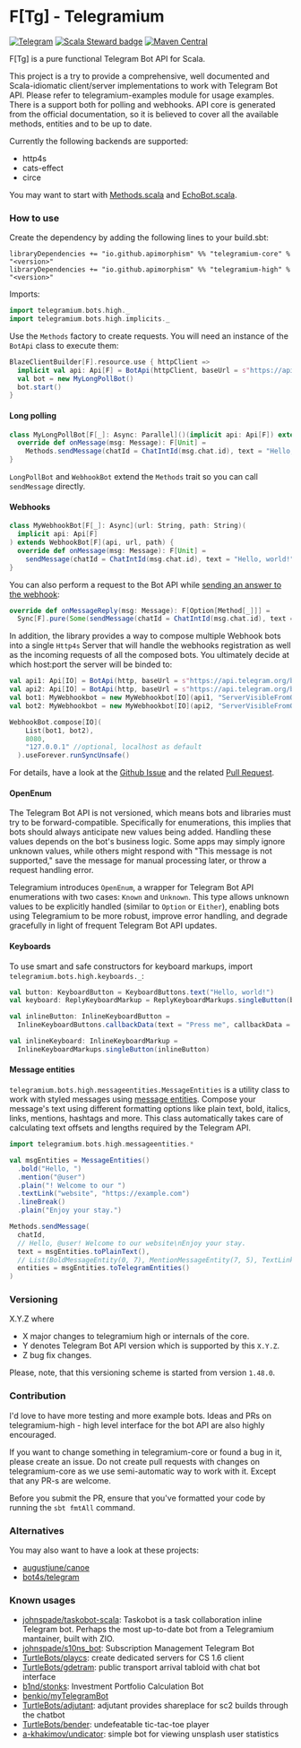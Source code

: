 # F[Tg] - Telegramium

[![Telegram](https://img.shields.io/badge/Telegram%20Bot%20API-7.7%20(July%207%2C%202024)-blue)](https://core.telegram.org/bots/api#recent-changes)
[![Scala Steward badge](https://img.shields.io/badge/Scala_Steward-helping-blue.svg?style=flat&logo=data:image/png;base64,iVBORw0KGgoAAAANSUhEUgAAAA4AAAAQCAMAAAARSr4IAAAAVFBMVEUAAACHjojlOy5NWlrKzcYRKjGFjIbp293YycuLa3pYY2LSqql4f3pCUFTgSjNodYRmcXUsPD/NTTbjRS+2jomhgnzNc223cGvZS0HaSD0XLjbaSjElhIr+AAAAAXRSTlMAQObYZgAAAHlJREFUCNdNyosOwyAIhWHAQS1Vt7a77/3fcxxdmv0xwmckutAR1nkm4ggbyEcg/wWmlGLDAA3oL50xi6fk5ffZ3E2E3QfZDCcCN2YtbEWZt+Drc6u6rlqv7Uk0LdKqqr5rk2UCRXOk0vmQKGfc94nOJyQjouF9H/wCc9gECEYfONoAAAAASUVORK5CYII=)](https://scala-steward.org)
[![Maven Central](https://maven-badges.herokuapp.com/maven-central/io.github.apimorphism/telegramium-core_2.13/badge.svg)](https://maven-badges.herokuapp.com/maven-central/io.github.apimorphism/telegramium-core_2.13)


F[Tg] is a pure functional Telegram Bot API for Scala.

This project is a try to provide a comprehensive, well documented and Scala-idiomatic client/server implementations to work with Telegram Bot API. Please refer to telegramium-examples module for usage examples. There is a support both for polling and webhooks.
API core is generated from the official documentation, so it is believed to cover all the available methods, entities and to be up to date.

Currently the following backends are supported:

- http4s
- cats-effect
- circe

You may want to start with [Methods.scala](telegramium-core/src/main/scala/telegramium/bots/client/Methods.scala) and [EchoBot.scala](telegramium-examples/src/main/scala/telegramium/bots/examples/EchoBot.scala).

### How to use
Create the dependency by adding the following lines to your build.sbt:

```
libraryDependencies += "io.github.apimorphism" %% "telegramium-core" % "<version>"
libraryDependencies += "io.github.apimorphism" %% "telegramium-high" % "<version>"
```

Imports:
```scala
import telegramium.bots.high._
import telegramium.bots.high.implicits._
```

Use the `Methods` factory to create requests. You will need an instance of the `BotApi` class to execute them:
```scala
BlazeClientBuilder[F].resource.use { httpClient =>
  implicit val api: Api[F] = BotApi(httpClient, baseUrl = s"https://api.telegram.org/bot$token")
  val bot = new MyLongPollBot()
  bot.start()
}
```

#### Long polling
```scala
class MyLongPollBot[F[_]: Async: Parallel]()(implicit api: Api[F]) extends LongPollBot[F](api) {
  override def onMessage(msg: Message): F[Unit] =
    Methods.sendMessage(chatId = ChatIntId(msg.chat.id), text = "Hello, world!").exec.void
}
```

`LongPollBot` and `WebhookBot` extend the `Methods` trait so you can call `sendMessage` directly.

#### Webhooks
```scala
class MyWebhookBot[F[_]: Async](url: String, path: String)(
  implicit api: Api[F]
) extends WebhookBot[F](api, url, path) {
  override def onMessage(msg: Message): F[Unit] =
    sendMessage(chatId = ChatIntId(msg.chat.id), text = "Hello, world!").exec.void
}
```

You can also perform a request to the Bot API while [sending an answer to the webhook](https://core.telegram.org/bots/api#making-requests-when-getting-updates):
```scala
override def onMessageReply(msg: Message): F[Option[Method[_]]] =
  Sync[F].pure(Some(sendMessage(chatId = ChatIntId(msg.chat.id), text = "Hello, world!")))
```
In addition, the library provides a way to compose multiple Webhook
bots into a single `Http4s` Server that will handle the webhooks
registration as well as the incoming requests of all the composed
bots. You ultimately decide at which host:port the server will be
binded to:

``` scala
val api1: Api[IO] = BotApi(http, baseUrl = s"https://api.telegram.org/bot$bot_token1")
val api2: Api[IO] = BotApi(http, baseUrl = s"https://api.telegram.org/bot$bot_token1")
val bot1: MyWebhookbot = new MyWebhookbot[IO](api1, "ServerVisibleFromOutside", s"/$bot_token1")
val bot2: MyWebhookbot = new MyWebhookbot[IO](api2, "ServerVisibleFromOutside", s"/$bot_token2")

WebhookBot.compose[IO](
    List(bot1, bot2),
    8080,
    "127.0.0.1" //optional, localhost as default
  ).useForever.runSyncUnsafe()
```

For details, have a look
at the [Github Issue](https://github.com/apimorphism/telegramium/issues/143) and
the related [Pull Request](https://github.com/apimorphism/telegramium/pull/145).

#### OpenEnum

The Telegram Bot API is not versioned, which means bots and libraries must try to be forward-compatible. Specifically for enumerations, this implies that bots should always anticipate new values being added. Handling these values depends on the bot's business logic. Some apps may simply ignore unknown values, while others might respond with "This message is not supported," save the message for manual processing later, or throw a request handling error.

Telegramium introduces `OpenEnum`, a wrapper for Telegram Bot API enumerations with two cases: `Known` and `Unknown`. This type allows unknown values to be explicitly handled (similar to `Option` or `Either`), enabling bots using Telegramium to be more robust, improve error handling, and degrade gracefully in light of frequent Telegram Bot API updates.

#### Keyboards
To use smart and safe constructors for keyboard markups, import `telegramium.bots.high.keyboards._`:
```scala
val button: KeyboardButton = KeyboardButtons.text("Hello, world!")
val keyboard: ReplyKeyboardMarkup = ReplyKeyboardMarkups.singleButton(button)

val inlineButton: InlineKeyboardButton =
  InlineKeyboardButtons.callbackData(text = "Press me", callbackData = "button_pressed")

val inlineKeyboard: InlineKeyboardMarkup =
  InlineKeyboardMarkups.singleButton(inlineButton)
```

#### Message entities

`telegramium.bots.high.messageentities.MessageEntities` is a utility class to work with styled messages using [message entities](https://core.telegram.org/bots/api#messageentity). Compose your message's text using different formatting options like plain text, bold, italics, links, mentions, hashtags and more. 
This class automatically takes care of calculating text offsets and lengths required by the Telegram API.

```scala
import telegramium.bots.high.messageentities.*

val msgEntities = MessageEntities()
  .bold("Hello, ")
  .mention("@user")
  .plain("! Welcome to our ")
  .textLink("website", "https://example.com")
  .lineBreak()
  .plain("Enjoy your stay.")

Methods.sendMessage(
  chatId,
  // Hello, @user! Welcome to our website\nEnjoy your stay.
  text = msgEntities.toPlainText(),
  // List(BoldMessageEntity(0, 7), MentionMessageEntity(7, 5), TextLinkMessageEntity(29, 7, "https://example.com"))
  entities = msgEntities.toTelegramEntities()
)
```

### Versioning

X.Y.Z where

* X major changes to telegramium high or internals of the core.
* Y denotes Telegram Bot API version which is supported by this `X.Y.Z`.
* Z bug fix changes.

Please, note, that this versioning scheme is started from version `1.48.0`.

### Contribution

I'd love to have more testing and more example bots. Ideas and PRs on telegramium-high -
high level interface for the bot API are also highly encouraged.

If you want to change something in telegramium-core or found a bug in it, please create an issue.
Do not create pull requests with changes on telegramium-core as we use semi-automatic way to work with it.
Except that any PR-s are welcome.

Before you submit the PR, ensure that you've formatted your code by running the `sbt fmtAll` command.

### Alternatives

You may also want to have a look at these projects:
* [augustjune/canoe](https://github.com/augustjune/canoe)
* [bot4s/telegram](https://github.com/bot4s/telegram)

### Known usages

* [johnspade/taskobot-scala](https://github.com/johnspade/taskobot-scala): Taskobot is a task collaboration inline Telegram bot. 
Perhaps the most up-to-date bot from a Telegramium mantainer, built with ZIO.
* [johnspade/s10ns_bot](https://github.com/johnspade/s10ns_bot): Subscription Management Telegram Bot
* [TurtleBots/playcs](https://github.com/TurtleBots/playcs): create dedicated servers for CS 1.6 client
* [TurtleBots/gdetram](https://github.com/TurtleBots/gdetram): public transport arrival tabloid with chat bot interface
* [b1nd/stonks](https://github.com/b1nd/stonks): Investment Portfolio Calculation Bot
* [benkio/myTelegramBot](https://github.com/benkio/myTelegramBot)
* [TurtleBots/adjutant](https://github.com/TurtleBots/adjutant): adjutant provides shareplace for sc2 builds through the chatbot
* [TurtleBots/bender](https://github.com/TurtleBots/bender): undefeatable tic-tac-toe player
* [a-khakimov/undicator](https://github.com/a-khakimov/undicator): simple bot for viewing unsplash user statistics
